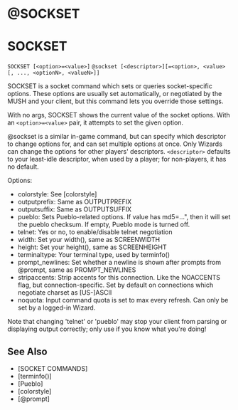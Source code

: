 # @SOCKSET
# SOCKSET
`SOCKSET [<option>=<value>]`
`@sockset [<descriptor>][=<option>, <value>[, ..., <optionN>, <valueN>]]`

SOCKSET is a socket command which sets or queries socket-specific options. These options are usually set automatically, or negotiated by the MUSH and your client, but this command lets you override those settings.

With no args, SOCKSET shows the current value of the socket options. With an `<option>=<value>` pair, it attempts to set the given option.

@sockset is a similar in-game command, but can specify which descriptor to change options for, and can set multiple options at once. Only Wizards can change the options for other players' descriptors. `<descriptor>` defaults to your least-idle descriptor, when used by a player; for non-players, it has no default.

Options:
- colorstyle: See [colorstyle]
- outputprefix: Same as OUTPUTPREFIX
- outputsuffix: Same as OUTPUTSUFFIX
- pueblo: Sets Pueblo-related options. If value has md5=...", then it will set the pueblo checksum. If empty, Pueblo mode is turned off.
- telnet: Yes or no, to enable/disable telnet negotiation
- width: Set your width(), same as SCREENWIDTH
- height: Set your height(), same as SCREENHEIGHT
- terminaltype: Your terminal type, used by terminfo()
- prompt_newlines: Set whether a newline is shown after prompts from @prompt, same as PROMPT_NEWLINES
- stripaccents: Strip accents for this connection. Like the NOACCENTS flag, but connection-specific. Set by default on connections which negotiate charset as [US-]ASCII
- noquota: Input command quota is set to max every refresh. Can only be set by a logged-in Wizard.

Note that changing 'telnet' or 'pueblo' may stop your client from parsing or displaying output correctly; only use if you know what you're doing!


## See Also
- [SOCKET COMMANDS]
- [terminfo()]
- [Pueblo]
- [colorstyle]
- [@prompt]

